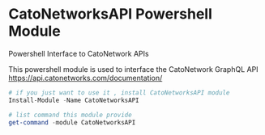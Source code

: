 # CatoNetworksAPI Powershell Module
Powershell Interface to CatoNetwork APIs

This powershell module is used to interface the CatoNetwork GraphQL API https://api.catonetworks.com/documentation/

```Powershell
# if you just want to use it , install CatoNetworksAPI module
Install-Module -Name CatoNetworksAPI

# list command this module provide 
get-command -module CatoNetworksAPI


